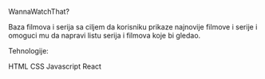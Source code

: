 WannaWatchThat?

Baza filmova i serija sa ciljem da korisniku prikaze najnovije filmove i serije i omoguci mu da napravi listu serija i filmova koje bi gledao.

Tehnologije:

HTML
CSS
Javascript
React
